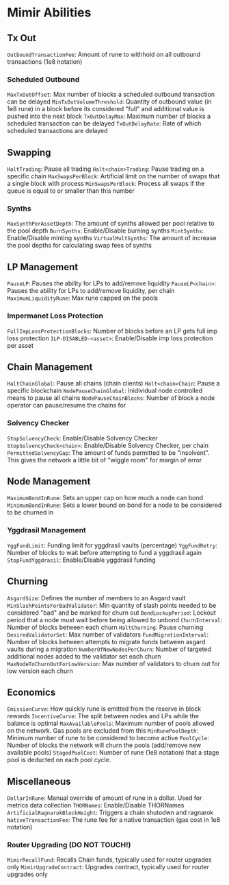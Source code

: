 Mimir Abilities
===============

## Tx Out
`OutboundTransactionFee`: Amount of rune to withhold on all outbound transactions (1e8 notation)
### Scheduled Outbound
`MaxTxOutOffset`: Max number of blocks a scheduled outbound transaction can be delayed
`MinTxOutVolumeThreshold`: Quantity of outbound value (in 1e8 rune) in a block before its considered "full" and additional value is pushed into the next block
`TxOutDelayMax`: Maximum number of blocks a scheduled transaction can be delayed
`TxOutDelayRate`: Rate of which scheduled transactions are delayed

## Swapping
`HaltTrading`: Pause all trading
`Halt<chain>Trading`: Pause trading on a specific chain
`MaxSwapsPerBlock`: Artificial limit on the number of swaps that a single block with process
`MinSwapsPerBlock`: Process all swaps if the queue is equal to or smaller than this number
### Synths
`MaxSynthPerAssetDepth`: The amount of synths allowed per pool relative to the pool depth
`BurnSynths`: Enable/Disable burning synths
`MintSynths`: Enable/Disable minting synths
`VirtualMultSynths`: The amount of increase the pool depths for calculating swap fees of synths

## LP Management
`PauseLP`: Pauses the ability for LPs to add/remove liquidity
`PauseLP<chain>`: Pauses the ability for LPs to add/remove liquidity, per chain
`MaximumLiquidityRune`: Max rune capped on the pools
### Impermanet Loss Protection
`FullImpLossProtectionBlocks`: Number of blocks before an LP gets full imp loss protection
`ILP-DISABLED-<asset>`: Enable/Disable imp loss protection per asset

## Chain Management
`HaltChainGlobal`: Pause all chains (chain clients)
`Halt<chain>Chain`: Pause a specific blockchain
`NodePauseChainGlobal`: Inidividual node controlled means to pause all chains
`NodePauseChainBlocks`: Number of block a node operator can pause/resume the chains for
### Solvency Checker
`StopSolvencyCheck`: Enable/Disable Solvency Checker
`StopSolvencyCheck<chain>`: Enable/Disable Solvency Checker, per chain 
`PermittedSolvencyGap`: The amount of funds permitted to be "insolvent". This gives the network a little bit of "wiggle room" for margin of error

## Node Management
`MaximumBondInRune`: Sets an upper cap on how much a node can bond
`MinimumBondInRune`: Sets a lower bound on bond for a node to be considered to be churned in
### Yggdrasil Management
`YggFundLimit`: Funding limit for yggdrasil vaults (percentage)
`YggFundRetry`: Number of blocks to wait before attempting to fund a yggdrasil again
`StopFundYggdrasil`: Enable/Disable yggdrasil funding

## Churning
`AsgardSize`: Defines the number of members to an Asgard vault
`MinSlashPointsForBadValidator`: Min quantity of slash points needed to be considered "bad" and be marked for churn out
`BondLockupPeriod`: Lockout period that a node must wait before being allowed to unbond
`ChurnInterval`: Number of blocks between each churn
`HaltChurning`: Pause churning
`DesiredValidatorSet`: Max number of validators
`FundMigrationInterval`: Number of blocks between attempts to migrate funds between asgard vaults during a migration
`NumberOfNewNodesPerChurn`: Number of targeted additional nodes added to the validator set each churn
`MaxNodeToChurnOutForLowVersion`: Max number of validators to churn out for low version each churn

## Economics
`EmissionCurve`: How quickly rune is emitted from the reserve in block rewards
`IncentiveCurve`: The split between nodes and LPs while the balance is optimal
`MaxAvailablePools`: Maximum number of pools allowed on the network. Gas pools are excluded from this
`MinRunePoolDepth`: Minimum number of rune to be considered to become active
`PoolCycle`: Number of blocks the network will churn the pools (add/remove new available pools)
`StagedPoolCost`: Number of rune (1e8 notation) that a stage pool is deducted on each pool cycle.

## Miscellaneous
`DollarInRune`: Manual override of amount of rune in a dollar. Used for metrics data collection
`THORNames`: Enable/Disable THORNames
`ArtificialRagnarokBlockHeight`: Triggers a chain shutodwn and ragnarok
`NativeTransactionFee`: The rune fee for a native transaction (gas cost in 1e8 notation)
### Router Upgrading (DO NOT TOUCH!)
`MimirRecallFund`: Recalls Chain funds, typically used for router upgrades only
`MimirUpgradeContract`: Upgrades contract, typically used for router upgrades only
